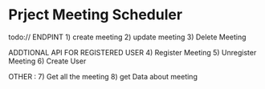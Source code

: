 # Prject Meeting Scheduler

todo://
ENDPINT
    1) create meeting
    2) update meeting
    3) Delete Meeting

ADDTIONAL API FOR REGISTERED USER
    4) Register Meeting
    5) Unregister Meeting
    6) Create User

OTHER :
    7) Get all the meeting
    8) get Data about meeting